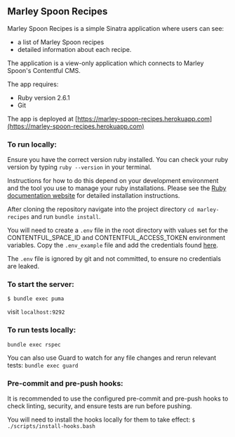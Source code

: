## Marley Spoon Recipes

Marley Spoon Recipes is a simple Sinatra application where users can see:
- a list of Marley Spoon recipes
- detailed information about each recipe.

The application is a view-only application which connects to Marley Spoon's Contentful CMS.

The app requires:
- Ruby version 2.6.1
- Git

The app is deployed at [https://marley-spoon-recipes.herokuapp.com](https://marley-spoon-recipes.herokuapp.com)

### To run locally:

Ensure you have the correct version ruby installed. You can check your ruby version by typing `ruby --version` in your terminal.

Instructions for how to do this depend on your development environment and the tool you use to manage your ruby installations. Please see the [Ruby documentation website](https://www.ruby-lang.org/en/documentation/installation/) for detailed installation instructions.

After cloning the repository navigate into the project directory `cd marley-recipes` and run `bundle install`.

You will need to create a `.env` file in the root directory with values set for the CONTENTFUL_SPACE_ID and 
CONTENTFUL_ACCESS_TOKEN environment variables. Copy the `.env_example` file and add the credentials found [here](https://gist.github.com/lawitschka/063f2e28bd6993cac5f8b40b991ae899#credentials).

The `.env` file is ignored by git and not committed, to ensure no credentials are leaked.

### To start the server: 

`$ bundle exec puma`

visit `localhost:9292`

### To run tests locally:
`bundle exec rspec`

You can also use Guard to watch for any file changes and rerun relevant tests:
`bundle exec guard`

### Pre-commit and pre-push hooks:
It is recommended to use the configured pre-commit and pre-push hooks to check linting, security, and ensure tests are run before pushing.

You will need to install the hooks locally for them to take effect:
`$ ./scripts/install-hooks.bash`
